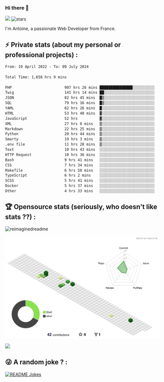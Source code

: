 ### Hi there 👋

![](https://komarev.com/ghpvc/?username=niotna)
<img src="https://img.shields.io/github/stars/niotna?label=Stars" alt="stars">

I'm Antoine, a passionate Web Developer from France.

## :zap: Private stats (about my personal or professional projects) : 

<!--START_SECTION:waka-->

```txt
From: 19 April 2022 - To: 09 July 2024

Total Time: 1,658 hrs 9 mins

PHP                        997 hrs 26 mins ███████████████░░░░░░░░░░   60.15 %
Twig                       141 hrs 14 mins ██░░░░░░░░░░░░░░░░░░░░░░░   08.52 %
JSON                       82 hrs 45 mins  █▒░░░░░░░░░░░░░░░░░░░░░░░   04.99 %
SQL                        79 hrs 16 mins  █▒░░░░░░░░░░░░░░░░░░░░░░░   04.78 %
YAML                       62 hrs 26 mins  █░░░░░░░░░░░░░░░░░░░░░░░░   03.77 %
HTML                       53 hrs 40 mins  ▓░░░░░░░░░░░░░░░░░░░░░░░░   03.24 %
JavaScript                 52 hrs          ▓░░░░░░░░░░░░░░░░░░░░░░░░   03.14 %
XML                        27 hrs 8 mins   ▒░░░░░░░░░░░░░░░░░░░░░░░░   01.64 %
Markdown                   22 hrs 25 mins  ▒░░░░░░░░░░░░░░░░░░░░░░░░   01.35 %
Python                     20 hrs 44 mins  ▒░░░░░░░░░░░░░░░░░░░░░░░░   01.25 %
Smarty                     19 hrs 3 mins   ▒░░░░░░░░░░░░░░░░░░░░░░░░   01.15 %
.env file                  11 hrs 28 mins  ▒░░░░░░░░░░░░░░░░░░░░░░░░   00.69 %
Text                       10 hrs 43 mins  ░░░░░░░░░░░░░░░░░░░░░░░░░   00.65 %
HTTP Request               10 hrs 36 mins  ░░░░░░░░░░░░░░░░░░░░░░░░░   00.64 %
Bash                       9 hrs 41 mins   ░░░░░░░░░░░░░░░░░░░░░░░░░   00.58 %
CSS                        7 hrs 34 mins   ░░░░░░░░░░░░░░░░░░░░░░░░░   00.46 %
Makefile                   6 hrs 58 mins   ░░░░░░░░░░░░░░░░░░░░░░░░░   00.42 %
TypeScript                 6 hrs 2 mins    ░░░░░░░░░░░░░░░░░░░░░░░░░   00.36 %
SCSS                       5 hrs 41 mins   ░░░░░░░░░░░░░░░░░░░░░░░░░   00.34 %
Docker                     5 hrs 37 mins   ░░░░░░░░░░░░░░░░░░░░░░░░░   00.34 %
Other                      4 hrs 33 mins   ░░░░░░░░░░░░░░░░░░░░░░░░░   00.27 %
```

<!--END_SECTION:waka-->

## :trophy: Opensource stats (seriously, who doesn't like stats ??) : 

<!---
[![Top Langs](https://github-readme-stats.vercel.app/api/top-langs/?username=niotna)](https://github.com/anuraghazra/github-readme-stats) 
-->
<img src="https://myreadme.vercel.app/api/embed/niotna?panels=userstatistics,toprepositories,toplanguages,commitgraph" alt="reimaginedreadme" />

![](./profile-3d-contrib/profile-green-animate.svg)

<img src="https://github-profile-trophy.vercel.app/?username=niotna&theme=juicyfresh&no-bg=true" />

## :stuck_out_tongue_winking_eye: A random joke ? : 

<a href="https://readme-jokes.vercel.app"><img align="center" src="https://readme-jokes.vercel.app/api" alt="README Jokes"></a>
